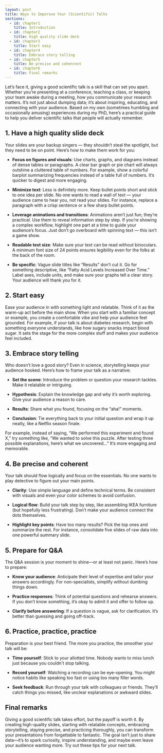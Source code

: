 ```yaml
---
layout: post
title: Ways to Imporove Your (Scientific) Talks
sections:
  - id: chapter1
    title: Introduction
  - id: chapter2
    title: High quality slide deck
  - id: chapter3
    title: Start easy
  - id: chapter4
    title: Embrace story telling
  - id: chapter5
    title: Be precise and cohenrent
  - id: chapter6
    title: Final remarks
---
```


<a id="chapter1"></a>
Let’s face it, giving a good scientific talk is a skill that can set you apart. Whether you’re presenting at a conference, teaching a class, or keeping your team awake during a meeting, how you communicate your research matters. It’s not just about dumping data; it’s about inspiring, educating, and connecting with your audience. Based on my own (sometimes humbling and occasionally amusing) experiences during my PhD, here’s a practical guide to help you deliver scientific talks that people will actually remember.

## 1. Have a high quality slide deck
<a id="chapter2"></a>

Your slides are your backup singers — they shouldn’t steal the spotlight, but they need to be on point. Here’s how to make them work for you:

- **Focus on figures and visuals**: Use charts, graphs, and diagrams instead of dense tables or paragraphs. A clear bar graph or pie chart will always outshine a cluttered table of numbers. For example, show a colorful barplot summarizing frequencies instead of a table full of numbers. It’s quicker to digest and more engaging. 

- **Minimize text**: Less is definitely more. Keep bullet points short and stick to one idea per slide. No one wants to read a wall of text — your audience came to hear you, not read your slides. For instance, replace a paragraph with a crisp sentence or a few sharp bullet points.

- **Leverage animations and transitions**: Animations aren’t just fun; they’re practical. Use them to reveal information step by step. If you’re showing a complex workflow, highlight one part at a time to guide your audience’s focus. Just don’t go overboard with spinning text — this isn’t a game show.

- **Readable text size**: Make sure your text can be read without binoculars. A minimum font size of 24 points ensures legibility even for the folks at the back of the room.

- **Be specific**: Vague slide titles like “Results” don’t cut it. Go for something descriptive, like “Fatty Acid Levels Increased Over Time.” Label axes, include units, and make sure your graphs tell a clear story. Your audience will thank you for it.

## 2. Start easy
<a id="chapter3"></a>

Ease your audience in with something light and relatable. Think of it as the warm-up act before the main show. When you start with a familiar concept or example, you create a comfortable vibe and help your audience feel grounded. For example, if your talk is about diabetes research, begin with something everyone understands, like how sugary snacks impact blood sugar. It sets the stage for the more complex stuff and makes your audience feel included.

## 3. Embrace story telling
<a id="chapter4"></a>

Who doesn’t love a good story? Even in science, storytelling keeps your audience hooked. Here’s how to frame your talk as a narrative:

- **Set the scene**: Introduce the problem or question your research tackles. Make it relatable or intriguing.

- **Hypothesis**: Explain the knowledge gap and why it’s worth exploring. Give your audience a reason to care.

- **Results**: Share what you found, focusing on the “aha!” moments.

- **Conclusion**: Tie everything back to your initial question and wrap it up neatly, like a Netflix season finale.

For example, instead of saying, “We performed this experiment and found X,” try something like, “We wanted to solve this puzzle. After testing three possible explanations, here’s what we uncovered...” It’s more engaging and memorable.

## 4. Be precise and coherent
<a id="chapter5"></a>

Your talk should flow logically and focus on the essentials. No one wants to play detective to figure out your main points.

- **Clarity**: Use simple language and define technical terms. Be consistent with visuals and even your color schemes to avoid confusion.

- **Logical flow**: Build your talk step by step, like assembling IKEA furniture (but hopefully less frustrating). Don’t make your audience connect the dots themselves.

- **Highlight key points**: Have too many results? Pick the top ones and summarize the rest. For instance, consolidate five slides of raw data into one powerful summary slide.

## 5. Prepare for Q&A
<a id="chapter6"></a>

The Q&A session is your moment to shine—or at least not panic. Here’s how to prepare:

- **Know your audience**: Anticipate their level of expertise and tailor your answers accordingly. For non-specialists, simplify without dumbing things down.

- **Practice responses**: Think of potential questions and rehearse answers. If you don’t know something, it’s okay to admit it and offer to follow up.

- **Clarify before answering**: If a question is vague, ask for clarification. It’s better than guessing and going off-track.

## 6. Practice, practice, practice
<a id="chapter7"></a>

Preparation is your best friend. The more you practice, the smoother your talk will be:

- **Time yourself**: Stick to your allotted time. Nobody wants to miss lunch just because you couldn't stop talking.

- **Record yourself**: Watching a recording can be eye-opening. You might notice habits like speaking too fast or using too many filler words.

- **Seek feedback**: Run through your talk with colleagues or friends. They’ll catch things you missed, like unclear explanations or awkward slides.

## Final remarks
<a id="chapter8"></a>

Giving a good scientific talk takes effort, but the payoff is worth it. By creating high-quality slides, starting with relatable concepts, embracing storytelling, staying precise, and practicing thoroughly, you can transform your presentations from forgettable to fantastic. The goal isn’t just to share data—it’s to spark curiosity, inspire understanding, and maybe even leave your audience wanting more. Try out these tips for your next talk.